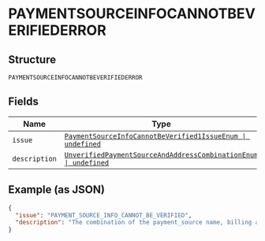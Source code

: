 
# PAYMENTSOURCEINFOCANNOTBEVERIFIEDERROR

## Structure

`PAYMENTSOURCEINFOCANNOTBEVERIFIEDERROR`

## Fields

| Name | Type | Tags | Description |
|  --- | --- | --- | --- |
| `issue` | [`PaymentSourceInfoCannotBeVerified1IssueEnum \| undefined`](../../doc/models/payment-source-info-cannot-be-verified-1-issue-enum.md) | Optional | - |
| `description` | [`UnverifiedPaymentSourceAndAddressCombinationEnum \| undefined`](../../doc/models/unverified-payment-source-and-address-combination-enum.md) | Optional | - |

## Example (as JSON)

```json
{
  "issue": "PAYMENT_SOURCE_INFO_CANNOT_BE_VERIFIED",
  "description": "The combination of the payment_source name, billing address, shipping name and shipping address could not be verified. Please correct this information and try again by creating a new order."
}
```

